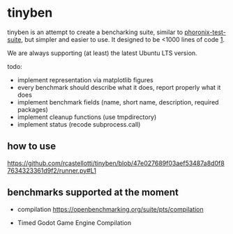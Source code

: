 # tinyben

tinyben is an attempt to create a bencharking suite, similar to [phoronix-test-suite](https://www.phoronix-test-suite.com/), but simpler and easier to use. It designed to be <1000 lines of code [1](https://github.com/geohot/minikeyvalue).

We are always supporting (at least) the latest Ubuntu LTS version.


todo:

+ implement representation via matplotlib figures
+ every benchmark should describe what it does, report properly what it does
+ implement benchmark fields (name, short name, description, required packages)
+ implement cleanup functions (use tmpdirectory)
+ implement status (recode subprocess.call)


## how to use

https://github.com/rcastellotti/tinyben/blob/47e027689f03aef53487a8d0f87634323361d9f2/runner.py#L1

## benchmarks supported at the moment

+ compilation https://openbenchmarking.org/suite/pts/compilation
<!-- + Timed FFmpeg Compilation -->
+ Timed Godot Game Engine Compilation
